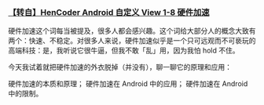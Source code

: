 ### [【转自】HenCoder Android 自定义 View 1-8 硬件加速](https://hencoder.com/ui-1-8/)

硬件加速这个词每当被提及，很多人都会感兴趣。这个词给大部分人的概念大致有两个：快速、不稳定。对很多人来说，硬件加速似乎是一个只可远观而不可亵玩的高端科技：是，我听说它很牛逼，但我不敢「乱」用，因为我怕 hold 不住。

今天我试着就把硬件加速的外衣脱掉（并没有），聊一聊它的原理和应用：

硬件加速的本质和原理；
硬件加速在 Android 中的应用；
硬件加速在 Android 中的限制。

